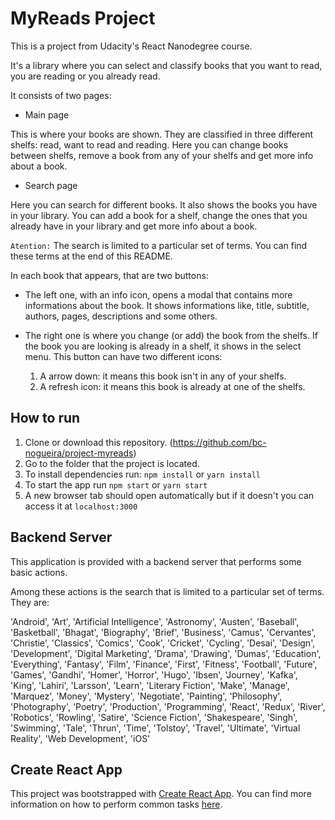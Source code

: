 # MyReads Project

This is a project from Udacity's React Nanodegree course.

It's a library where you can select and classify books that you want to read, you are reading or you already read.

It consists of two pages:

* Main page

This is where your books are shown. They are classified in three different shelfs: read, want to read and reading.
Here you can change books between shelfs, remove a book from any of your shelfs and get more info about a book.

* Search page

Here you can search for different books. It also shows the books you have in your library.
You can add a book for a shelf, change the ones that you already have in your library and get more info about a book.

`Atention:` The search is limited to a particular set of terms. You can find these terms at the end of this README.

In each book that appears, that are two buttons:

* The left one, with an info icon, opens a modal that contains more informations about the book. 
It shows informations like, title, subtitle, authors, pages, descriptions and some others.

* The right one is where you change (or add) the book from the shelfs. 
If the book you are looking is already in a shelf, it shows in the select menu. 
This button can have two different icons:
    1. A arrow down: it means this book isn't in any of your shelfs.
    2. A refresh icon: it means this book is already at one of the shelfs.

## How to run

1. Clone or download this repository. (https://github.com/bc-nogueira/project-myreads)
2. Go to the folder that the project is located.
3. To install dependencies run: `npm install` or `yarn install`
4. To start the app run `npm start` or `yarn start`
5. A new browser tab should open automatically but if it doesn't you can access it at `localhost:3000` 

## Backend Server

This application is provided with a backend server that performs some basic actions.

Among these actions is the search that is limited to a particular set of terms. They are:

'Android', 'Art', 'Artificial Intelligence', 'Astronomy', 'Austen', 'Baseball', 'Basketball', 'Bhagat', 'Biography', 'Brief', 'Business', 'Camus', 'Cervantes', 'Christie', 'Classics', 'Comics', 'Cook', 'Cricket', 'Cycling', 'Desai', 'Design', 'Development', 'Digital Marketing', 'Drama', 'Drawing', 'Dumas', 'Education', 'Everything', 'Fantasy', 'Film', 'Finance', 'First', 'Fitness', 'Football', 'Future', 'Games', 'Gandhi', 'Homer', 'Horror', 'Hugo', 'Ibsen', 'Journey', 'Kafka', 'King', 'Lahiri', 'Larsson', 'Learn', 'Literary Fiction', 'Make', 'Manage', 'Marquez', 'Money', 'Mystery', 'Negotiate', 'Painting', 'Philosophy', 'Photography', 'Poetry', 'Production', 'Programming', 'React', 'Redux', 'River', 'Robotics', 'Rowling', 'Satire', 'Science Fiction', 'Shakespeare', 'Singh', 'Swimming', 'Tale', 'Thrun', 'Time', 'Tolstoy', 'Travel', 'Ultimate', 'Virtual Reality', 'Web Development', 'iOS'

## Create React App

This project was bootstrapped with [Create React App](https://github.com/facebookincubator/create-react-app). You can find more information on how to perform common tasks [here](https://github.com/facebookincubator/create-react-app/blob/master/packages/react-scripts/template/README.md).

